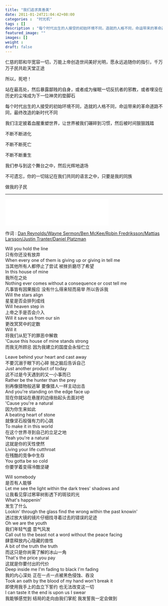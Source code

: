 ```yaml
---
title: "我们追求真善美"
date: 2011-01-24T21:04:42+08:00
categories :  "时光机"
tags : []
description : "每个时代出生的人接受的初始环境不同，造就的人格不同，命运带来的革命道路不同，最终改造的新时代不同"
featured_image: ""
images: []
weight : 
draft: false
---
```


<!--more-->
仁慈的耶和华宽容一切，万能上帝创造世间美好光明，愿永远追随你的指引，千万万子民共赴天堂正途

所以，死吧！

站在最高处，然后暴露鄙贱的自身，或者成为催眠一切反抗者的邪教，或者埋没在历史的尘埃成为下一位神灵的垫脚石

每个时代出生的人接受的初始环境不同，造就的人格不同，命运带来的革命道路不同，最终改造的新时代不同

我们注定披着血腥重塑世界，让世界被我们碾碎到习惯，然后被时间狠狠践踏

不断不断进化

不断不断死亡

不断不断重生

我们参与到这个舞台之中，然后光辉地退场

不可遗忘，你的一切铭记在我们共同的语言之中，只要是我的同族

做我的子民

---

<iframe frameborder="no" border="0" marginwidth="0" marginheight="0" width=330 height=86 src="//music.163.com/outchain/player?type=2&id=1917042464&auto=1&height=66"></iframe>

作词 : [Dan Reynolds/Wayne Sermon/Ben McKee/Robin Fredriksson/Mattias Larsson/Justin Tranter/Daniel Platzman](https://music.163.com/#/song?id=1917042464&userid=29382116)

Will you hold the line  
只有你还没有放弃  
When every one of them is giving up or giving in tell me  
当其他所有人都停止了尝试 被挫折磨尽了希望  
In this house of mine  
我所在之处  
Nothing ever comes without a consequence or cost tell me  
凡事皆有因果报应 没有什么得来轻而易举 所以告诉我  
Will the stars align  
星星是否会排列成线  
Will heaven step in  
上帝之手是否会介入  
Will it save us from our sin  
更改冥冥中的定数  
Will it  
将我们从犯下的罪恶中解救  
'Cause this house of mine stands strong  
而我无所顾忌 因为我建立的国度会永恒伫立  

Leave behind your heart and cast away  
不要沉溺于眼下的心碎 抛之脑后告诉自己  
Just another product of today  
这不过是今天遇到的又一小事而已  
Rather be the hunter than the prey  
别再像猎物般逃窜 要像猎人一样主动出击  
And you're standing on the edge face up  
现在你就站在悬崖的边缘抬起头去面对吧  
'Cause you're a natural  
因为你生来如此  
A beating heart of stone  
就像坚石般强有力的心跳  
To make it in this world  
在这个世界寻到自己的立足之地  
Yeah you're a natural  
这就是你的天性使然  
Living your life cutthroat  
在残酷的竞争中生存  
You gotta be so cold  
你要学着变得冷酷坚硬  

Will somebody  
是否有人能够  
Let me see the light within the dark trees' shadows and  
让我看见穿过窸窣树影透下的斑驳的光  
What's happenin'  
发生了什么  
Lookin' through the glass find the wrong within the past knowin'  
透过放大镜的镜片仔细找寻着过去的错误的足迹  
Oh we are the youth  
我们年轻气盛 意气风发  
Call out to the beast not a word without the peace facing  
肆意释放内心隐藏的兽性  
A bit of the truth the truth  
而这只是你尚需了解的冰山一角  
That's the price you pay  
这就是你要付出的代价  
Deep inside me I'm fading to black I'm fading  
我的内心深处 正在一点一点被黑色侵蚀、吞没  
Took an oath by the blood of my hand won't break it  
即使用我手上的血立下誓约 也无法改变这一切  
I can taste it the end is upon us I swear  
我能够感觉到 结局的走向由我们掌舵 我发誓我一定会做到  
